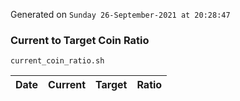 Generated on `Sunday 26-September-2021 at 20:28:47`

### Current to Target Coin Ratio
`current_coin_ratio.sh`

Date|Current|Target|Ratio
---|---|---|---
